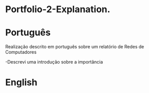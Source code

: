 

# Portfolio-2-Explanation.

# Português

Realização descrito em português sobre um relatório de Redes de Computadores

-Descrevi uma introdução sobre a importância 




# English
